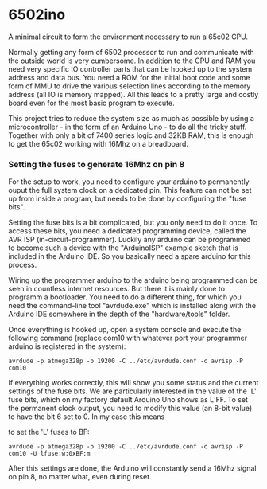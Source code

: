 # 6502ino

A minimal circuit to form the environment necessary to run a 65c02 CPU.

Normally getting any form of 6502 processor to run and communicate with the outside
world is very cumbersome. In addition to the CPU and RAM you need very specific 
IO controller parts that can be hooked up to the system address and data bus.
You need a ROM for the initial boot code and some form of MMU to drive the various
selection lines according to the memory address (all IO is memory mapped).
All this leads to a pretty large and costly board even for the most basic 
program to execute.

This project tries to reduce the system size as much as possible by
using a microcontroller - in the form of an Arduino Uno - to do all the
tricky stuff. Together with only a bit of 7400 series logic and 32KB RAM,
this is  enough to get the 65c02 working with 16Mhz on a breadboard.


### Setting the fuses to generate 16Mhz on pin 8

For the setup to work, you need to configure your arduino to permanently
ouput the full system clock on a dedicated pin. This feature can not be set up
from inside a program, but needs to be done by configuring the "fuse bits". 

Setting the fuse bits is a bit complicated, but you only need to do it once. 
To access these bits, you need a dedicated programming device, called the 
AVR ISP (in-circuit-programmer). Luckily any arduino can be programmed to become 
such a device with the "ArduinoISP" example sketch that is included in the 
Arduino IDE. So you basically need a spare arduino for this process.

Wiring up the programmer arduino to the arduino being programmed can be seen in
countless internet resources. But there it is mainly done to programm a bootloader.
You need to do a different thing, for which you need the command-line tool "avrdude.exe"
which is installed along with the Arduino IDE somewhere in the depth of the "hardware/tools"
folder. 

Once everything is hooked up, open a system console and execute the following command (replace com10 
with whatever port your programmer arduino is registered in the system):
```
avrdude -p atmega328p -b 19200 -C ../etc/avrdude.conf -c avrisp -P com10
```

If everything works correctly, this will show you some status and the current settings of the
fuse bits. We are particularly interested in the value of the 'L' fuse bits, which on my
factory default Arduino Uno shows as L:FF. To set the permanent clock output, you need
to modify this value (an 8-bit value) to have the bit 6 set to 0. In my case this means

to set the 'L' fuses to BF:
```
avrdude -p atmega328p -b 19200 -C ../etc/avrdude.conf -c avrisp -P com10 -U lfuse:w:0xBF:m
```

After this settings are done, the Arduino will constantly send a 16Mhz signal on pin 8, 
no matter what, even during reset.

